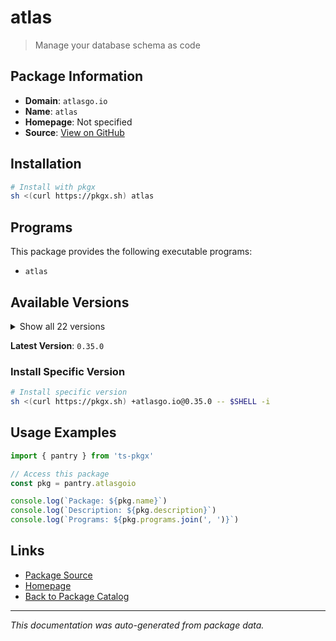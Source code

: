 # atlas

> Manage your database schema as code

## Package Information

- **Domain**: `atlasgo.io`
- **Name**: `atlas`
- **Homepage**: Not specified
- **Source**: [View on GitHub](https://github.com/pkgxdev/pantry/tree/main/projects/atlasgo.io/package.yml)

## Installation

```bash
# Install with pkgx
sh <(curl https://pkgx.sh) atlas
```

## Programs

This package provides the following executable programs:

- `atlas`

## Available Versions

<details>
<summary>Show all 22 versions</summary>

- `0.35.0`, `0.34.0`, `0.33.0`, `0.32.0`, `0.31.0`
- `0.30.0`, `0.29.0`, `0.28.0`, `0.27.0`, `0.26.0`
- `0.25.0`, `0.24.0`, `0.23.0`, `0.22.0`, `0.21.0`
- `0.20.0`, `0.19.0`, `0.18.0`, `0.17.0`, `0.16.0`
- `0.15.0`, `0.14.0`

</details>

**Latest Version**: `0.35.0`

### Install Specific Version

```bash
# Install specific version
sh <(curl https://pkgx.sh) +atlasgo.io@0.35.0 -- $SHELL -i
```

## Usage Examples

```typescript
import { pantry } from 'ts-pkgx'

// Access this package
const pkg = pantry.atlasgoio

console.log(`Package: ${pkg.name}`)
console.log(`Description: ${pkg.description}`)
console.log(`Programs: ${pkg.programs.join(', ')}`)
```

## Links

- [Package Source](https://github.com/pkgxdev/pantry/tree/main/projects/atlasgo.io/package.yml)
- [Homepage](#)
- [Back to Package Catalog](../package-catalog.md)

---

*This documentation was auto-generated from package data.*
